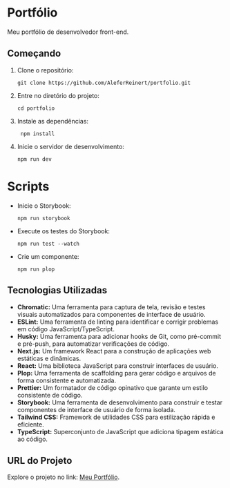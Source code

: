 # Portfólio

Meu portfólio de desenvolvedor front-end.

## Começando

1. Clone o repositório:
   ```
   git clone https://github.com/AleferReinert/portfolio.git
   ```
2. Entre no diretório do projeto:
   ```
   cd portfolio
   ```
3. Instale as dependências:
   ```
    npm install
   ```
4. Inicie o servidor de desenvolvimento:

   ```
   npm run dev
   ```

# Scripts

- Inicie o Storybook:

  ```
  npm run storybook
  ```

- Execute os testes do Storybook:

  ```
  npm run test --watch
  ```

- Crie um componente:

  ```
  npm run plop
  ```

## Tecnologias Utilizadas

- **Chromatic:** Uma ferramenta para captura de tela, revisão e testes visuais automatizados para componentes de interface de usuário.
- **ESLint:** Uma ferramenta de linting para identificar e corrigir problemas em código JavaScript/TypeScript.
- **Husky:** Uma ferramenta para adicionar hooks de Git, como pré-commit e pré-push, para automatizar verificações de código.
- **Next.js:** Um framework React para a construção de aplicações web estáticas e dinâmicas.
- **React:** Uma biblioteca JavaScript para construir interfaces de usuário.
- **Plop:** Uma ferramenta de scaffolding para gerar código e arquivos de forma consistente e automatizada.
- **Prettier:** Um formatador de código opinativo que garante um estilo consistente de código.
- **Storybook:** Uma ferramenta de desenvolvimento para construir e testar componentes de interface de usuário de forma isolada.
- **Tailwind CSS:** Framework de utilidades CSS para estilização rápida e eficiente.
- **TypeScript:** Superconjunto de JavaScript que adiciona tipagem estática ao código.

## URL do Projeto

Explore o projeto no link: [Meu Portfólio](https://aleferreinert.netlify.app).
